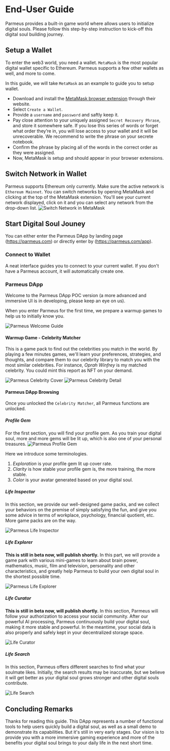 # End-User Guide

Parmeus provides a built-in game world where allows users to initialize digital souls. Please follow this step-by-step instruction to kick-off this digital soul building journey.

## Setup a Wallet
To enter the web3 world, you need a wallet. `MetaMask` is the most popular digital wallet specific to Ethereum. Parmeus supports a few other wallets as well, and more to come.

In this guide, we will take `MetaMask` as an example to guide you to setup wallet.

* Download and install the [MetaMask browser extension](https://metamask.io/download/) through their website.
* Select `Create a Wallet`.
* Provide a `username` and `password` and saftly keep it.
* Pay close attention to your uniquely assigned `Secret Recovery Phrase`, and store it somewhere safe. If you lose this series of words or forget what order they’re in, you will lose access to your wallet and it will be unrecoverable. We recommend to write the phrase on your secrete notebook.
* Confirm the phrase by placing all of the words in the correct order as they were assigned.
* Now, MetaMask is setup and should appear in your browser extensions.

## Switch Network in Wallet

Parmeus supports Ethereum only currently. Make sure the active network is `Ethereum Mainnet`. You can switch networks by opening MetaMask and clicking at the top of the MetaMask extension. You'll see your current network displayed, click on it and you can select any network from the drop-down list.
![Switch Network in MetaMask](imgs/metamask-switch-network.jpg)

## Start Digital Soul Jouney

You can either enter the Parmeus DApp by landing page (https://parmeus.com) or directly enter by (https://parmeus.com/app).

### Connect to Wallet

A neat interface guides you to connect to your current wallet. If you don't have a Parmeus account, it will automatically create one.

### Parmeus DApp

Welcome to the Parmeus DApp POC version (a more advanced and immersive UI is in developing, please keep an eye on us).

When you enter Parmeus for the first time, we prepare a warmup games to help us to initially know you.

![Parmeus Welcome Guide](imgs/parmeus-welcome-guide.png)

#### Warmup Game - Celebrity Matcher

This is a game pack to find out the celebrities you match in the world. By playing a few minutes games, we'll learn your preferences, strategies, and thoughts, and compare them to our celebrity library to match you with the most similar celebrities. For instance, *Oprah Winfrey* is my matched celebrity. You could mint this report as NFT on your demand. 

![Parmeus Celebrity Cover](imgs/parmeus-celebrity-cover.png)
![Parmeus Celebrity Detail](imgs/parmeus-celebrity-detail.png)

#### Parmeus DApp Browsing

Once you unlocked the `Celebrity Matcher`, all Parmeus functions are unlocked.


##### Profile Gem

For the first section, you will find your profile gem.  As you train your digital soul, more and more gems will be lit up, which is also one of your personal treasures.
![Parmeus Profile Gem](imgs/parmeus-profile-gem.png)

Here we introduce some terminologies.

1. *Exploration* is your profile gem lit up cover rate.
1. *Clarity* is how stable your profile gem is, the more training, the more stable.
1. *Color* is your avatar generated based on your digital soul.

##### Life Inspector

In this section, we provide our well-designed game packs, and we collect your behaviors on the premise of simply satisfying the fun, and give you some advice in terms of workplace, psychology, financial quotient, etc. More game packs are on the way.

![Parmeus Life Inspector](imgs/parmeus-life-inspector.png)

##### Life Explorer

**This is still in beta now, will publish shortly.** In this part, we will provide a game park with various mini-games to learn about brain power, mathematics, music, film and television, personality and other characteristics, and greatly help Parmeus to build your own digital soul in the shortest possible time.

![Parmeus Life Explorer](imgs/parmeus-life-explorer.png)

##### Life Curator

**This is still in beta now, will publish shortly.** In this section, Parmeus will follow your authorization to access your social community. After our powerful AI processing, Parmeus continuously build your digital soul, making it more stable and powerful. In the meantime, your social data is also properly and safely kept in your decentralized storage space.

![Life Curator](imgs/parmeus-life-curator.png)

##### Life Search

In this section, Parmeus offers different searches to find what your soulmate likes. Initially, the search results may be inaccurate, but we believe it will get better as your digital soul grows stronger and other digital souls contribute.

![Life Search](imgs/parmeus-search.png)

## Concluding Remarks
Thanks for reading this guide. This DApp represents a number of functional tools to help users quickly build a digital soul, as well as a small demo to demonstrate its capabilities. But it's still in very early stages. Our vision is to provide you with a more immersive gaming experience and more of the benefits your digital soul brings to your daily life in the next short time.


